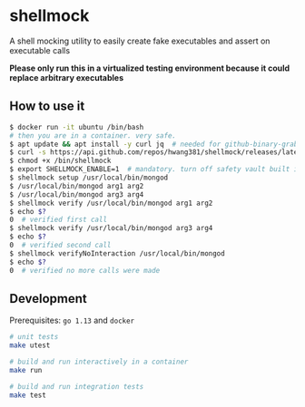 # shellmock
A shell mocking utility to easily create fake executables and assert on executable calls

**Please only run this in a virtualized testing environment because it could replace arbitrary executables**

## How to use it
```bash
$ docker run -it ubuntu /bin/bash
# then you are in a container. very safe.
$ apt update && apt install -y curl jq  # needed for github-binary-grabbing one-liner
$ curl -s https://api.github.com/repos/hwang381/shellmock/releases/latest | jq -r '.assets[].browser_download_url' | curl -L -s "$(cat /dev/stdin)" -o /bin/shellmock
$ chmod +x /bin/shellmock
$ export SHELLMOCK_ENABLE=1  # mandatory. turn off safety vault built into the program.
$ shellmock setup /usr/local/bin/mongod
$ /usr/local/bin/mongod arg1 arg2
$ /usr/local/bin/mongod arg3 arg4
$ shellmock verify /usr/local/bin/mongod arg1 arg2
$ echo $?
0  # verified first call
$ shellmock verify /usr/local/bin/mongod arg3 arg4
$ echo $?
0  # verified second call
$ shellmock verifyNoInteraction /usr/local/bin/mongod
$ echo $?
0  # verified no more calls were made
```

## Development
Prerequisites: `go 1.13` and `docker`

```bash
# unit tests
make utest

# build and run interactively in a container
make run

# build and run integration tests
make test
```

